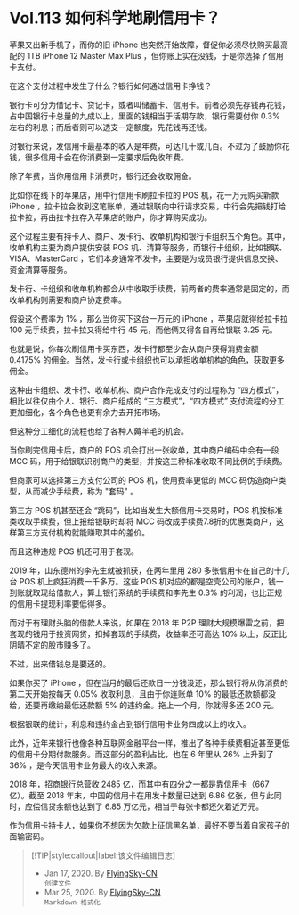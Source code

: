 # Vol.113 如何科学地刷信用卡？

苹果又出新手机了，而你的旧 iPhone 也突然开始故障，督促你必须尽快购买最高配的 1TB iPhone 12 Master Max Plus ，但你账上实在没钱，于是你选择了信用卡支付。

在这个支付过程中发生了什么？银行如何通过信用卡挣钱？

银行卡可分为借记卡、贷记卡，或者叫储蓄卡、信用卡。前者必须先存钱再花钱，占中国银行卡总量的九成以上，里面的钱相当于活期存款，银行需要付你 0.3% 左右的利息；而后者则可以透支一定额度，先花钱再还钱。

对银行来说，发信用卡最基本的收入是年费，可达几十或几百。不过为了鼓励你花钱，很多信用卡会在你消费到一定要求后免收年费。

除了年费，当你用信用卡消费时，银行还会收取佣金。

比如你在线下的苹果店，用中行信用卡刷拉卡拉的 POS 机，花一万元购买新款 iPhone ，拉卡拉会收到这笔账单，通过银联向中行请求交易，中行会先把钱打给拉卡拉，再由拉卡拉存入苹果店的账户，你才算购买成功。

这个过程主要有持卡人、商户、发卡行、收单机构和银行卡组织五个角色。其中，收单机构主要为商户提供安装 POS 机、清算等服务，而银行卡组织，比如银联、VISA、MasterCard ，它们本身通常不发卡，主要是为成员银行提供信息交换、资金清算等服务。

发卡行、卡组织和收单机构都会从中收取手续费，前两者的费率通常是固定的，而收单机构则需要和商户协定费率。

假设这个费率为 1% ，那么当你买下这台一万元的 iPhone ，苹果店就得给拉卡拉 100 元手续费，拉卡拉又得给中行 45 元，而他俩又得各自再给银联 3.25 元。

也就是说，你每次刷信用卡买东西，发卡行都至少会从商户获得消费金额 0.4175% 的佣金。当然，发卡行或卡组织也可以承担收单机构的角色，获取更多佣金。

这种由卡组织、发卡行、收单机构、商户合作完成支付的过程称为 “四方模式”，相比以往仅由个人、银行、商户组成的 “三方模式”，“四方模式” 支付流程的分工更加细化，各个角色也更有余力去开拓市场。

但这种分工细化的流程也给了各种人薅羊毛的机会。

当你刷完信用卡后，商户的 POS 机会打出一张收单，其中商户编码中会有一段 MCC 码，用于给银联识别商户的类型，并按这三种标准收取不同比例的手续费。

但商家可以选择第三方支付公司的 POS 机，使用费率更低的 MCC 码伪造商户类型，从而减少手续费，称为 "套码" 。

第三方 POS 机甚至还会 “跳码”，比如当发生大额信用卡交易时，POS 机按标准类收取手续费，但上报给银联时却将 MCC 码改成手续费7.8折的优惠类商户，这样第三方支付机构就能赚取其中的差价。

而且这种违规 POS 机还可用于套现。

2019 年，山东德州的李先生就被抓获，在两年里用 280 多张信用卡在自己的十几台 POS 机上疯狂消费一千多万。这些 POS 机对应的都是空壳公司的账户，钱一到账就取现给借款人，算上银行系统的手续费和李先生 0.3% 的利润，也比正规的信用卡提现利率要低得多。

而对于有理财头脑的借款人来说，如果在 2018 年 P2P 理财大规模爆雷之前，把套现的钱用于投资网贷，扣掉套现的手续费，收益率还可高达 10% 以上，反正比阴晴不定的股市赚多了。

不过，出来借钱总是要还的。

如果你买了 iPhone ，但在当月的最后还款日一分钱没还，那么银行将从你消费的第二天开始按每天 0.05% 收取利息，且由于你连账单 10% 的最低还款额都没给，还要再缴纳最低还款额 5% 的违约金。拖上一个月，你就得多还 200 元。

根据银联的统计，利息和违约金占到银行信用卡业务四成以上的收入。

此外，近年来银行也像各种互联网金融平台一样，推出了各种手续费相近甚至更低的信用卡分期付款服务。而这部分的盈利占比，也在 6 年里从 26% 上升到了 36% ，是今天信用卡业务最大的收入来源。

2018 年，招商银行总营收 2485 亿，而其中有四分之一都是靠信用卡（667 亿）。截至 2018 年末，中国的信用卡在用发卡数量已达到 6.86 亿张，但与此同时，应偿信贷余额也达到了 6.85 万亿元，相当于每张卡都还欠着近万元。

作为信用卡持卡人，如果你不想因为欠款上征信黑名单，最好不要当着自家孩子的面输密码。

> [!TIP|style:callout|label:该文件编辑日志]
>
> - Jan 17, 2020. By [FlyingSky-CN](https://github.com/FlyingSky-CN)  
> `创建文件`
> - Mar 25, 2020. By [FlyingSky-CN](https://github.com/FlyingSky-CN)  
> `Markdown 格式化`
